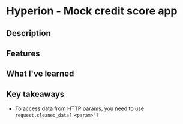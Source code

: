 # Hyperion - Mock credit score app

## Description

## Features

## What I've learned

## Key takeaways

- To access data from HTTP params, you need to use `request.cleaned_data['<param>']`
